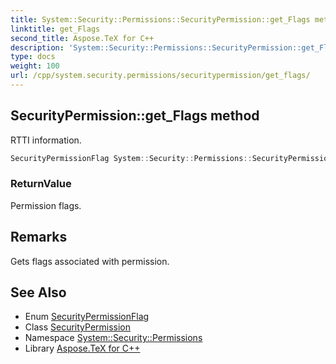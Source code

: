 ```yaml
---
title: System::Security::Permissions::SecurityPermission::get_Flags method
linktitle: get_Flags
second_title: Aspose.TeX for C++
description: 'System::Security::Permissions::SecurityPermission::get_Flags method. RTTI information in C++.'
type: docs
weight: 100
url: /cpp/system.security.permissions/securitypermission/get_flags/
---
```

## SecurityPermission::get_Flags method


RTTI information.

```cpp
SecurityPermissionFlag System::Security::Permissions::SecurityPermission::get_Flags()
```


### ReturnValue

Permission flags.
## Remarks


Gets flags associated with permission. 
## See Also

* Enum [SecurityPermissionFlag](../../securitypermissionflag/)
* Class [SecurityPermission](../)
* Namespace [System::Security::Permissions](../../)
* Library [Aspose.TeX for C++](../../../)
